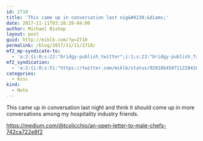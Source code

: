 ```yaml
---
id: 2710
title: 'This came up in conversation last nig&#8230;&diams;'
date: 2017-11-11T03:28:28-04:00
author: Michael Bishop
layout: post
guid: http://miklb.com/?p=2710
permalink: /blog/2017/11/11/2710/
mf2_mp-syndicate-to:
  - 'a:2:{i:0;s:22:"bridgy-publish_twitter";i:1;s:23:"bridgy-publish_facebook";}'
mf2_syndication:
  - 'a:2:{i:0;s:51:"https://twitter.com/miklb/status/929186458711228416";i:1;s:66:"https://www.facebook.com/10154408911669162/posts/10156157163554162";}'
categories:
  - misc
kind:
  - Note
---
```

This came up in conversation last night and think it should come up in more conversations among my hospitality industry friends.

<https://medium.com/@tcolicchio/an-open-letter-to-male-chefs-742ca722e8f2>